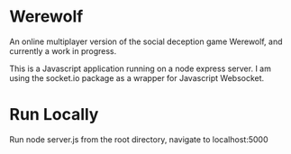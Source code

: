 # Werewolf
An online multiplayer version of the social deception game Werewolf, and currently a work in progress. 

This is a Javascript application running on a node express server. I am using the socket.io package as a wrapper for Javascript Websocket.

# Run Locally

Run node server.js from the root directory, navigate to localhost:5000
